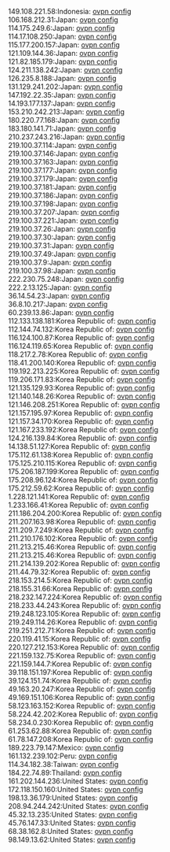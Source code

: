 149.108.221.58:Indonesia: [ovpn config](vpn/149_108_221_58.ovpn)  
106.168.212.31:Japan: [ovpn config](vpn/106_168_212_31.ovpn)  
114.175.249.6:Japan: [ovpn config](vpn/114_175_249_6.ovpn)  
114.17.108.250:Japan: [ovpn config](vpn/114_17_108_250.ovpn)  
115.177.200.157:Japan: [ovpn config](vpn/115_177_200_157.ovpn)  
121.109.144.36:Japan: [ovpn config](vpn/121_109_144_36.ovpn)  
121.82.185.179:Japan: [ovpn config](vpn/121_82_185_179.ovpn)  
124.211.138.242:Japan: [ovpn config](vpn/124_211_138_242.ovpn)  
126.235.8.188:Japan: [ovpn config](vpn/126_235_8_188.ovpn)  
131.129.241.202:Japan: [ovpn config](vpn/131_129_241_202.ovpn)  
147.192.22.35:Japan: [ovpn config](vpn/147_192_22_35.ovpn)  
14.193.177.137:Japan: [ovpn config](vpn/14_193_177_137.ovpn)  
153.210.242.213:Japan: [ovpn config](vpn/153_210_242_213.ovpn)  
180.220.77.168:Japan: [ovpn config](vpn/180_220_77_168.ovpn)  
183.180.141.71:Japan: [ovpn config](vpn/183_180_141_71.ovpn)  
210.237.243.216:Japan: [ovpn config](vpn/210_237_243_216.ovpn)  
219.100.37.114:Japan: [ovpn config](vpn/219_100_37_114.ovpn)  
219.100.37.146:Japan: [ovpn config](vpn/219_100_37_146.ovpn)  
219.100.37.163:Japan: [ovpn config](vpn/219_100_37_163.ovpn)  
219.100.37.177:Japan: [ovpn config](vpn/219_100_37_177.ovpn)  
219.100.37.179:Japan: [ovpn config](vpn/219_100_37_179.ovpn)  
219.100.37.181:Japan: [ovpn config](vpn/219_100_37_181.ovpn)  
219.100.37.186:Japan: [ovpn config](vpn/219_100_37_186.ovpn)  
219.100.37.198:Japan: [ovpn config](vpn/219_100_37_198.ovpn)  
219.100.37.207:Japan: [ovpn config](vpn/219_100_37_207.ovpn)  
219.100.37.221:Japan: [ovpn config](vpn/219_100_37_221.ovpn)  
219.100.37.26:Japan: [ovpn config](vpn/219_100_37_26.ovpn)  
219.100.37.30:Japan: [ovpn config](vpn/219_100_37_30.ovpn)  
219.100.37.31:Japan: [ovpn config](vpn/219_100_37_31.ovpn)  
219.100.37.49:Japan: [ovpn config](vpn/219_100_37_49.ovpn)  
219.100.37.9:Japan: [ovpn config](vpn/219_100_37_9.ovpn)  
219.100.37.98:Japan: [ovpn config](vpn/219_100_37_98.ovpn)  
222.230.75.248:Japan: [ovpn config](vpn/222_230_75_248.ovpn)  
222.2.13.125:Japan: [ovpn config](vpn/222_2_13_125.ovpn)  
36.14.54.23:Japan: [ovpn config](vpn/36_14_54_23.ovpn)  
36.8.10.217:Japan: [ovpn config](vpn/36_8_10_217.ovpn)  
60.239.13.86:Japan: [ovpn config](vpn/60_239_13_86.ovpn)  
112.133.138.181:Korea Republic of: [ovpn config](vpn/112_133_138_181.ovpn)  
112.144.74.132:Korea Republic of: [ovpn config](vpn/112_144_74_132.ovpn)  
116.124.100.87:Korea Republic of: [ovpn config](vpn/116_124_100_87.ovpn)  
116.124.119.65:Korea Republic of: [ovpn config](vpn/116_124_119_65.ovpn)  
118.217.2.78:Korea Republic of: [ovpn config](vpn/118_217_2_78.ovpn)  
118.41.200.140:Korea Republic of: [ovpn config](vpn/118_41_200_140.ovpn)  
119.192.213.225:Korea Republic of: [ovpn config](vpn/119_192_213_225.ovpn)  
119.206.171.83:Korea Republic of: [ovpn config](vpn/119_206_171_83.ovpn)  
121.135.129.93:Korea Republic of: [ovpn config](vpn/121_135_129_93.ovpn)  
121.140.148.26:Korea Republic of: [ovpn config](vpn/121_140_148_26.ovpn)  
121.146.208.251:Korea Republic of: [ovpn config](vpn/121_146_208_251.ovpn)  
121.157.195.97:Korea Republic of: [ovpn config](vpn/121_157_195_97.ovpn)  
121.157.34.170:Korea Republic of: [ovpn config](vpn/121_157_34_170.ovpn)  
121.167.233.192:Korea Republic of: [ovpn config](vpn/121_167_233_192.ovpn)  
124.216.139.84:Korea Republic of: [ovpn config](vpn/124_216_139_84.ovpn)  
14.138.51.127:Korea Republic of: [ovpn config](vpn/14_138_51_127.ovpn)  
175.112.61.138:Korea Republic of: [ovpn config](vpn/175_112_61_138.ovpn)  
175.125.210.115:Korea Republic of: [ovpn config](vpn/175_125_210_115.ovpn)  
175.206.187.199:Korea Republic of: [ovpn config](vpn/175_206_187_199.ovpn)  
175.208.96.124:Korea Republic of: [ovpn config](vpn/175_208_96_124.ovpn)  
175.212.59.62:Korea Republic of: [ovpn config](vpn/175_212_59_62.ovpn)  
1.228.121.141:Korea Republic of: [ovpn config](vpn/1_228_121_141.ovpn)  
1.233.166.41:Korea Republic of: [ovpn config](vpn/1_233_166_41.ovpn)  
211.186.204.200:Korea Republic of: [ovpn config](vpn/211_186_204_200.ovpn)  
211.207.163.98:Korea Republic of: [ovpn config](vpn/211_207_163_98.ovpn)  
211.209.7.249:Korea Republic of: [ovpn config](vpn/211_209_7_249.ovpn)  
211.210.176.102:Korea Republic of: [ovpn config](vpn/211_210_176_102.ovpn)  
211.213.215.46:Korea Republic of: [ovpn config](vpn/211_213_215_46.ovpn)  
211.213.215.46:Korea Republic of: [ovpn config](vpn/211_213_215_46.ovpn)  
211.214.139.202:Korea Republic of: [ovpn config](vpn/211_214_139_202.ovpn)  
211.44.79.32:Korea Republic of: [ovpn config](vpn/211_44_79_32.ovpn)  
218.153.214.5:Korea Republic of: [ovpn config](vpn/218_153_214_5.ovpn)  
218.155.31.66:Korea Republic of: [ovpn config](vpn/218_155_31_66.ovpn)  
218.232.147.224:Korea Republic of: [ovpn config](vpn/218_232_147_224.ovpn)  
218.233.44.243:Korea Republic of: [ovpn config](vpn/218_233_44_243.ovpn)  
219.248.123.105:Korea Republic of: [ovpn config](vpn/219_248_123_105.ovpn)  
219.249.114.26:Korea Republic of: [ovpn config](vpn/219_249_114_26.ovpn)  
219.251.212.71:Korea Republic of: [ovpn config](vpn/219_251_212_71.ovpn)  
220.119.41.15:Korea Republic of: [ovpn config](vpn/220_119_41_15.ovpn)  
220.127.212.153:Korea Republic of: [ovpn config](vpn/220_127_212_153.ovpn)  
221.159.132.75:Korea Republic of: [ovpn config](vpn/221_159_132_75.ovpn)  
221.159.144.7:Korea Republic of: [ovpn config](vpn/221_159_144_7.ovpn)  
39.118.151.197:Korea Republic of: [ovpn config](vpn/39_118_151_197.ovpn)  
39.124.151.74:Korea Republic of: [ovpn config](vpn/39_124_151_74.ovpn)  
49.163.20.247:Korea Republic of: [ovpn config](vpn/49_163_20_247.ovpn)  
49.169.151.106:Korea Republic of: [ovpn config](vpn/49_169_151_106.ovpn)  
58.123.163.152:Korea Republic of: [ovpn config](vpn/58_123_163_152.ovpn)  
58.224.42.202:Korea Republic of: [ovpn config](vpn/58_224_42_202.ovpn)  
58.234.0.230:Korea Republic of: [ovpn config](vpn/58_234_0_230.ovpn)  
61.253.62.88:Korea Republic of: [ovpn config](vpn/61_253_62_88.ovpn)  
61.78.147.208:Korea Republic of: [ovpn config](vpn/61_78_147_208.ovpn)  
189.223.79.147:Mexico: [ovpn config](vpn/189_223_79_147.ovpn)  
161.132.239.102:Peru: [ovpn config](vpn/161_132_239_102.ovpn)  
114.34.182.38:Taiwan: [ovpn config](vpn/114_34_182_38.ovpn)  
184.22.74.89:Thailand: [ovpn config](vpn/184_22_74_89.ovpn)  
161.202.144.236:United States: [ovpn config](vpn/161_202_144_236.ovpn)  
172.118.150.160:United States: [ovpn config](vpn/172_118_150_160.ovpn)  
198.13.36.179:United States: [ovpn config](vpn/198_13_36_179.ovpn)  
208.94.244.242:United States: [ovpn config](vpn/208_94_244_242.ovpn)  
45.32.13.235:United States: [ovpn config](vpn/45_32_13_235.ovpn)  
45.76.147.33:United States: [ovpn config](vpn/45_76_147_33.ovpn)  
68.38.162.8:United States: [ovpn config](vpn/68_38_162_8.ovpn)  
98.149.13.62:United States: [ovpn config](vpn/98_149_13_62.ovpn)  
